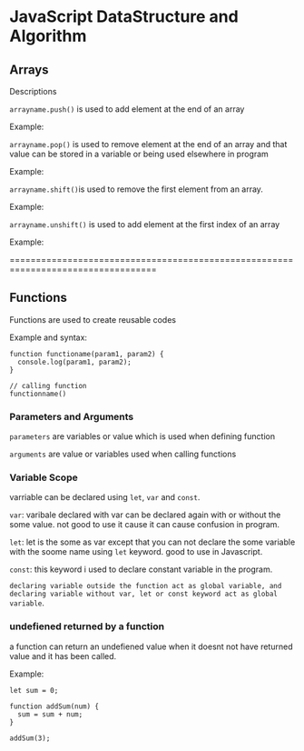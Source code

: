 # JavaScript DataStructure and Algorithm

## Arrays
Descriptions


`arrayname.push()` is used to add element at the end of an array

Example:

`arrayname.pop()` is used to remove element at the end of an array and that value can be stored in a variable or being used elsewhere in program

Example: 

`arrayname.shift()`is used to remove the first element from an array.

Example:

`arrayname.unshift()` is used to add element at the first index of an array

Example:

==================================================================================
## Functions
Functions are used to create reusable codes

Example and syntax:

```
function functioname(param1, param2) {
  console.log(param1, param2);
}

// calling function
functionname()
```
### Parameters and Arguments
`parameters` are variables or value which is used when defining function

`arguments` are value or variables used when calling functions

### Variable Scope

varriable can be declared using `let`, `var` and `const`.

`var`: varibale declared with var can be declared again with or without the some value. not good to use it cause it can cause confusion in program.

`let`: let is the some as var except that you can not declare the some variable with the soome name using `let` keyword. good to use in Javascript.

`const`: this keyword i used to declare constant variable in the program.

`declaring variable outside the function act as global variable, and declaring variable without var, let or const keyword act as global variable`.

### undefiened returned by a function

a function can return an undefiened value when it doesnt not have returned value and it has been called.

Example:

```
let sum = 0;

function addSum(num) {
  sum = sum + num;
}

addSum(3);
```




























